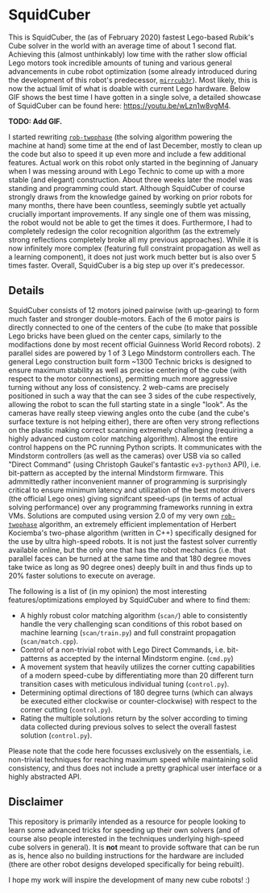 # SquidCuber

This is SquidCuber, the (as of February 2020) fastest Lego-based Rubik's Cube solver in the world with an average time of about 1 second flat.
Achieving this (almost unthinkably) low time with the rather slow official Lego motors took incredible amounts of tuning and various general advancements in cube robot optimization (some already introduced during the development of this robot's predecessor, [`mirrcub3r`](https://github.com/efrantar/mirrcub3r)).
Most likely, this is now the actual limit of what is doable with current Lego hardware. Below GIF shows the best time I have gotten in a single solve, a detailed showcase of SquidCuber can be found here: https://youtu.be/wLzn1w8vgM4.

**TODO: Add GIF.**

I started rewriting [`rob-twophase`](https://github.com/efrantar/rob-twophase) (the solving algorithm powering the machine at hand) some time at the end of last December, mostly to clean up the code but also to speed it up even more and include a few additional features.
Actual work on this robot only started in the beginning of January when I was messing around with Lego Technic to come up with a more stable (and elegant) construction.
About three weeks later the model was standing and programming could start.
Although SquidCuber of course strongly draws from the knowledge gained by working on prior robots for many months, there have been countless, seemingly subtle yet actually crucially important improvements.
If any single one of them was missing, the robot would not be able to get the times it does.
Furthermore, I had to completely redesign the color recognition algorithm (as the extremely strong reflections completely broke all my previous approaches).
While it is now infinitely more complex (featuring full constraint propagation as well as a learning component), it does not just work much better but is also over 5 times faster.
Overall, SquidCuber is a big step up over it's predecessor.

## Details

SquidCuber consists of 12 motors joined pairwise (with up-gearing) to form much faster and stronger double-motors.
Each of the 6 motor pairs is directly connected to one of the centers of the cube (to make that possible Lego bricks have been glued on the center caps, similarly to the modifactions done by most recent official Guinness World Record robots).
2 parallel sides are powered by 1 of 3 Lego Mindstorm controllers each.
The general Lego construction built form ~1300 Technic bricks is designed to ensure maximum stability as well as precise centering of the cube (with respect to the motor connections), permitting much more aggressive turning without any loss of consistency.
2 web-cams are precisely positioned in such a way that the can see 3 sides of the cube respectively, allowing the robot to scan the full starting state in a single "look".
As the cameras have really steep viewing angles onto the cube (and the cube's surface texture is not helping either), there are often very strong reflections on the plastic making correct scanning extremely challenging (requiring a highly advanced custom color matching algorithm).
Almost the entire control happens on the PC running Python scripts.
It communicates with the Mindstorm controllers (as well as the cameras) over USB via so called "Direct Command" (using Christoph Gaukel's fantastic `ev3-python3` API), i.e. bit-pattern as accepted by the internal Mindstorm firmware.
This admmittedly rather inconvenient manner of programming is surprisingly critical to ensure minimum latency and utilization of the best motor drivers (the official Lego ones) giving signifcant speed-ups (in terms of actual solving performance) over any programming frameworks running in extra VMs.
Solutions are computed using version 2.0 of my very own [`rob-twophase`](https://github.com/efrantar/rob-twophase) algorithm, an extremely efficient implementation of Herbert Kociemba's two-phase algorithm (written in C++) specifically designed for the use by ultra high-speed robots.
It is not just the fastest solver currently available online, but the only one that has the robot mechanics (i.e. that parallel faces can be turned at the same time and that 180 degree moves take twice as long as 90 degree ones) deeply built in and thus finds up to 20% faster solutions to execute on average.

The following is a list of (in my opinion) the most interesting features/optimizations employed by SquidCuber and where to find them:

* A highly robust color matching algorithm (`scan/`) able to consistently handle the very challenging scan conditions of this robot based on machine learning (`scan/train.py`) and full constraint propagation (`scan/match.cpp`).
* Control of a non-trivial robot with Lego Direct Commands, i.e. bit-patterns as accepted by the internal Mindstorm engine. (`cmd.py`)
* A movement system that heavily utilizes the corner cutting capabilities of a modern speed-cube by differentiating more than 20 different turn transition cases with meticulous individual tuning (`control.py`).
* Determining optimal directions of 180 degree turns (which can always be executed either clockwise or counter-clockwise) with respect to the corner cutting (`control.py`).
* Rating the multiple solutions return by the solver according to timing data collected during previous solves to select the overall fastest solution (`control.py`).

Please note that the code here focusses exclusively on the essentials, i.e. non-trivial techniques for reaching maximum speed while maintaining solid consistency, and thus does not include a pretty graphical user interface or a highly abstracted API.

## Disclaimer

This repository is primarily intended as a resource for people looking to learn some advanced tricks for speeding up their own solvers (and of course also people interested in the techniques underlying high-speed cube solvers in general).
It is **not** meant to provide software that can be run as is, hence also no building instructions for the hardware are included (there are other robot designs developed specifically for being rebuilt).

I hope my work will inspire the development of many new cube robots! :)
